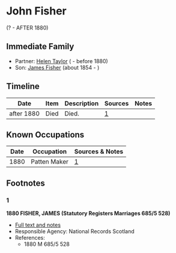 ﻿---
layout: person
subject_key: i81248806
permalink: /people/i81248806
---

# John Fisher
(? - AFTER 1880)

## Immediate Family

* Partner: [Helen Taylor](./@47549486@-helen-taylor-b-d1880.md) ( - before 1880)
* Son: [James Fisher](./@22540348@-james-fisher-b1854-d.md) (about 1854 - )

## Timeline

Date | Item | Description | Sources | Notes
---|---|---|---|---
after 1880 | Died | Died. | [1](#1) | 

## Known Occupations

Date | Occupation | Sources & Notes
---|---|---
1880 | Patten Maker | [1](#1)

## Footnotes

### 1

**1880 FISHER, JAMES (Statutory Registers Marriages 685/5 528)**

* [Full text and notes](../sources/@35889678@-1880-fisher,-james-statutory-registers-marriages-685-5-528-.md)
* Responsible Agency: National Records Scotland
* References: 
  * 1880 M 685/5 528

